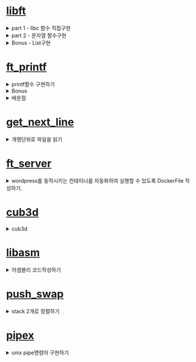 # [libft](https://velog.io/@pawer/Libft) 

<details>
<summary>part 1 - libc 함수 직접구현</summary>
	<ul>
		<li>함수는 원본과 동일한 프로토타입 및 기능을 수행해야 한다. (man page 참조)</li>
		<li>직접 재 정의한 함수들은 실제 libc 함수와 성능적인 차이는 많이난다.</li>
	</ul>
</details>

<details>
<summary>part 2 - 문자열 함수구현</summary>
	<ul>
		<li>문자열 관련 함수 </li>
	</ul>
</details>

<details>
<summary>Bonus - List구현</summary>
	<ul>
		<li>LinkedList와 유사하다. 동일하다고는 볼 수 없다.</li>
		<li>특정 데이터 삭제시(ft_lstdelone) link가 유지되지 않는다.</li>
	</ul>
</details>
	
# [ft_printf](https://velog.io/@pawer/Printf)
<details>
<summary>printf함수 구현하기</summary>
	<ul>
		<li>서식문자 [cspdiuxX%] 구현</li>
		<li>flag [-0.*] 구현</li>
	</ul>
</details>
<details>
<summary>Bonus</summary>
	<ul>
		<li>서식문자 [nfge] 구현 => nf 구현, ge는 안함. </li>
		<li>flag [# +] 구현</li>
		<li>길이 [l ll h hh] 구현</li>
	</ul>
</details>

<details>
<summary>배운점</summary>
	<ul>
		<li>printf 구조 이해하기.</li>
		<li>가변인자 사용하기.</li>
		<li>컴퓨터에서 실수를 표현하는 방법(부동 소수점 표현방식)</li>
		<li>Bankers's Rounding</li>
	</ul>
</details>

# [get_next_line](https://velog.io/@pawer/getnextline)

<details>
<summary>개행단위로 파일을 읽기</summary>
	<ul>
		<li>read함수 이해하기. (buf에 fd의 내용을 BUFFER_SIZE만큼 읽는다.)</li>
		<li>static 키워드 이해하기.</li>
	</ul>
</details>

# [ft_server](https://velog.io/@pawer/FTSERVER)

<details>
<summary>wordpress를 동작시키는 컨테이너를 자동화하여 실행할 수 있도록 DockerFile 작성하기.</summary>
	<ul>
		<li>os => debian:buster</li>
		<li>web-server => nginx</li>
		<li>dbms => mariadb(mysql)</li>
		<li>CGI기능을 쓰기위한 프로그램 => php7.3-fpm</li>
		<li>php랑 mysql이랑 연동하는 프로그램 => php-mysql</li>
	</ul>
</details>

# [cub3d](https://velog.io/@pawer/Cub3d)

<details>
<summary>cub3d</summary>
	<ul>
		<li><a href="https://ko.wikipedia.org/wiki/OpenGL">OpenGL</a>을 활용하여, 3d그래픽 표현하기</li>
		<li><a href="https://lodev.org/cgtutor/raycasting.html">레이케스팅 구현</a></li>
	</ul>
</details>

# [libasm](https://velog.io/@pawer/libasm)
<details>
<summary>어셈블리 코드작성하기</summary>
	<ul>
		<li>64bit 어셈블리 코드를 intel문법 사용</li>
		<li>기본 함수 구현하기</li>
	</ul>
</details>

# [push_swap](https://velog.io/@pawer/pushswap)
<details>
<summary>stack 2개로 정렬하기</summary>
	<ul>
		<li>요구하는 stack명령어를 최소로 사용해야 함</li>
		<li>pa, pb => push기능 => ex) pa는 a스택 top의 데이터를 b스택 top으로 push 함 </li>
		<li>sa, sb => swap기능 => ex) sa는 a스택 최상위 데이터2개를 swap 함</li>
		<li>ra, rb => 위로 한칸씩 올리기 => ex) ra는 a스택 모든데이터의 위치를 한칸씩 위로 올림, 최상단 데이터는 최하단으로 감</li>
		<li>rra, rrb => 아래로 한칸씩 내리기 => ex) rra는 a스택 모든데이터의 위치를 한칸씩 아래로 내림, 최하단 데이터는 최상단으로 감</li>
	</ul>
</details>

# [pipex](https://www.notion.so/pipex-dec43b7e53664b1c8b0005452db22970)
<details>
<summary>unix pipe명령어 구현하기</summary>
	<ul>
		<li>파이프를 사용한 IPC(Inter-Process Communication)</li>
		<li>fork, wait, dup, pipe, execve함수 사용</li>
	</ul>
</details>
